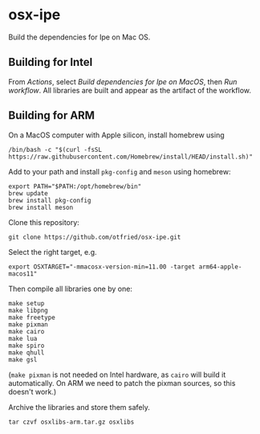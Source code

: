 # osx-ipe
Build the dependencies for Ipe on Mac OS.

## Building for Intel

From *Actions*, select *Build dependencies for Ipe on MacOS*, then *Run workflow*.
All libraries are built and appear as the artifact of the workflow.

## Building for ARM

On a MacOS computer with Apple silicon, install homebrew using
```
/bin/bash -c "$(curl -fsSL https://raw.githubusercontent.com/Homebrew/install/HEAD/install.sh)"
```

Add to your path and install `pkg-config` and `meson` using homebrew:
```
export PATH="$PATH:/opt/homebrew/bin"
brew update
brew install pkg-config
brew install meson
```

Clone this repository:
```
git clone https://github.com/otfried/osx-ipe.git
```

Select the right target, e.g.
```
export OSXTARGET="-mmacosx-version-min=11.00 -target arm64-apple-macos11"
```

Then compile all libraries one by one:
```
make setup
make libpng
make freetype
make pixman
make cairo
make lua
make spiro
make qhull
make gsl
```

(`make pixman` is not needed on Intel hardware, as `cairo` will build
it automatically. On ARM we need to patch the pixman sources, so this
doesn't work.)

Archive the libraries and store them safely.
```
tar czvf osxlibs-arm.tar.gz osxlibs
```

